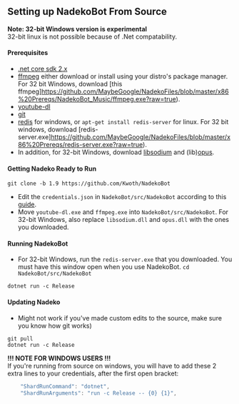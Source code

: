 ## Setting up NadekoBot From Source

**Note: 32-bit Windows version is experimental**  
32-bit linux is not possible because of .Net compatability.

#### Prerequisites  
- [.net core sdk 2.x][.netcore]  
- [ffmpeg][ffmpeg] either download or install using your distro's package manager. For 32 bit Windows, download [this ffmpeg]https://github.com/MaybeGoogle/NadekoFiles/blob/master/x86%20Prereqs/NadekoBot_Music/ffmpeg.exe?raw=true).  
- [youtube-dl](http://rg3.github.io/youtube-dl/download.html)  
- [git][git]  
- [redis][redis] for windows, or `apt-get install redis-server` for linux. For 32 bit windows, download [redis-server.exe]https://github.com/MaybeGoogle/NadekoFiles/blob/master/x86%20Prereqs/redis-server.exe?raw=true).  
- In addition, for 32-bit Windows, download [libsodium](https://github.com/MaybeGoogle/NadekoFiles/blob/master/x86%20Prereqs/NadekoBot_Music/libsodium.dll?raw=true) and (lib)[opus](https://github.com/MaybeGoogle/NadekoFiles/blob/master/x86%20Prereqs/NadekoBot_Music/opus.dll?raw=true).  

#### Getting Nadeko Ready to Run  
`git clone -b 1.9 https://github.com/Kwoth/NadekoBot`  
- Edit the `credentials.json` in `NadekoBot/src/NadekoBot` according to this [guide](http://nadekobot.readthedocs.io/en/latest/JSON%20Explanations/#setting-up-credentialsjson-file).  
- Move `youtube-dl.exe` and `ffmpeg.exe` into `NadekoBot/src/NadekoBot`. For 32-bit Windows, also replace `libsodium.dll` and `opus.dll` with the ones you downloaded.   

#### Running NadekoBot  
- For 32-bit Windows, run the `redis-server.exe` that you downloaded. You must have this window open when you use NadekoBot.
`cd NadekoBot/src/NadekoBot`   


`dotnet run -c Release`  

#### Updating Nadeko  
- Might not work if you've made custom edits to the source, make sure you know how git works)  

`git pull`  
`dotnet run -c Release`

**!!! NOTE FOR WINDOWS USERS  !!!**  
If you're running from source on windows, you will have to add these 2 extra lines to your credentials, after the first open bracket:
```js
    "ShardRunCommand": "dotnet",
    "ShardRunArguments": "run -c Release -- {0} {1}",
```

[.netcore]: https://www.microsoft.com/net/download/core#/sdk
[ffmpeg]: http://ffmpeg.zeranoe.com/builds/
[git]: https://git-scm.com/downloads
[redis]: https://github.com/MicrosoftArchive/redis/releases/latest
